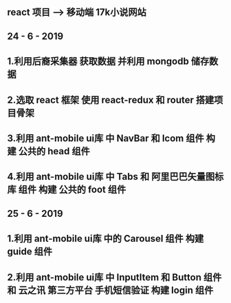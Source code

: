 



## react  项目 --> 移动端 17k小说网站

## 24 - 6 - 2019

## 1.利用后裔采集器  获取数据  并利用 mongodb 储存数据
## 2.选取 react 框架 使用 react-redux 和 router 搭建项目骨架
## 3.利用 ant-mobile ui库 中 NavBar 和 Icom 组件 构建 公共的 head 组件
## 4.利用 ant-mobile ui库 中 Tabs 和 阿里巴巴矢量图标库  组件 构建 公共的 foot 组件

## 25 - 6 - 2019

## 1.利用 ant-mobile ui库 中的 Carousel 组件 构建 guide 组件
## 2.利用 ant-mobile ui库 中 InputItem 和 Button 组件 和 云之讯 第三方平台 手机短信验证 构建 login 组件
